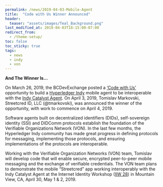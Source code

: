 ```yaml
---
permalink: /news/2019-04-03-Mobile-Agent
title:  "Code with Us Winner Announced"
header:
  teaser: "assets/images/Teal_Background.png"
last_modified_at: 2019-04-03T18:15:00-07:00
redirect_from:
  - /theme-setup/
toc: false
toc_sticky: true
tags:
  - news
  - indy
  - von
---
```


**And The Winner Is...**

On March 26, 2019, the BCDevExchange posted a [‘Code with Us’](https://bcdevexchange.org/codewithus) opportunity to build a [Hyperledger Indy](https://www.hyperledger.org/projects/hyperledger-indy) mobile agent to be interoperable with the [Indy Catalyst Agent](https://github.com/bcgov/indy-catalyst). On April 3, 2019, Tomislav Markovski, Streetcred ID, LLC (@tmarkovski), was announced the winner of the opportunity, with work to commence on April 4, 2019. 

Software agents built on decentralized identifiers (DIDs), self-sovereign identity (SSI) and DIDComm protocols establish the foundation of the Verifiable Organizations Network (VON). In the last few months, the Hyperledger Indy community has made great progress in defining protocols for messaging, implementing those protocols, and ensuring implementations of the protocols are interoperable.

Working with the Verifiable Organization Networks (VON) team, Tomislav will develop code that will enable secure, encrypted peer-to-peer mobile messaging and the exchange of verifiable credentials. The VON team plans to demonstrate the mobile “Streetcred” app working interoperably with the Indy Catalyst Agent at the Internet Identity Workshop ([IIW 28](https://www.eventbrite.com/e/internet-identity-workshop-iiwxxviii-28-2019a-tickets-53106507995)) in Mountain View, CA, April 30, May 1 & 2, 2019.
